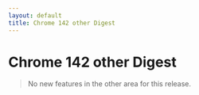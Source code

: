 ```yaml
---
layout: default
title: Chrome 142 other Digest
---
```


# Chrome 142 other Digest

> No new features in the other area for this release.
